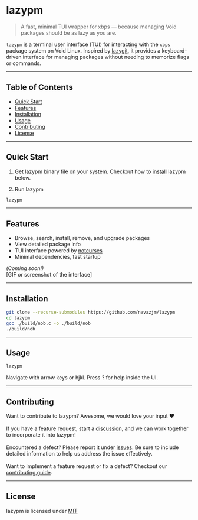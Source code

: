 # lazypm

> A fast, minimal TUI wrapper for xbps — because managing Void packages should
> be as lazy as you are.

`lazypm` is a terminal user interface (TUI) for interacting with the `xbps`
package system on Void Linux. Inspired by [lazygit](https://github.com/jesseduffield/lazygit),
it provides a keyboard-driven interface for managing packages without needing to
memorize flags or commands.

---

## Table of Contents
- [Quick Start](#quick-start)
- [Features](#features)
- [Installation](#installation)
- [Usage](#usage)
- [Contributing](#contributing)
- [License](#license)

---

## Quick Start

1. Get lazypm binary file on your system. Checkout how to [install](#installation) lazypm below.

1. Run lazypm

```sh
lazypm
```

---

## Features

- Browse, search, install, remove, and upgrade packages
- View detailed package info
- TUI interface powered by [notcurses](https://github.com/dankamongmen/notcurses)
- Minimal dependencies, fast startup

*(Coming soon!)*  
[GIF or screenshot of the interface]

---

## Installation

```sh
git clone --recurse-submodules https://github.com/navazjm/lazypm
cd lazypm
gcc ./build/nob.c -o ./build/nob
./build/nob
```

---

## Usage

```sh
lazypm
```

Navigate with arrow keys or hjkl. Press ? for help inside the UI.

---

## Contributing 

Want to contribute to lazypm? Awesome, we would love your input ♥\
\
If you have a feature request, start a [discussion](https://github.com/navazjm/lazypm/discussions),
and we can work together to incorporate it into lazypm!\
\
Encountered a defect? Please report it under [issues](https://github.com/navazjm/lazypm/issues).
Be sure to include detailed information to help us address the issue effectively.\
\
Want to implement a feature request or fix a defect? Checkout our [contributing guide](./docs/contributing.md).

---

## License

lazypm is licensed under [MIT](./LICENSE)

